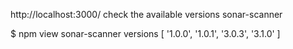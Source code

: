 http://localhost:3000/
check the available versions sonar-scanner

$ npm view sonar-scanner versions
[ '1.0.0', '1.0.1', '3.0.3', '3.1.0' ]
